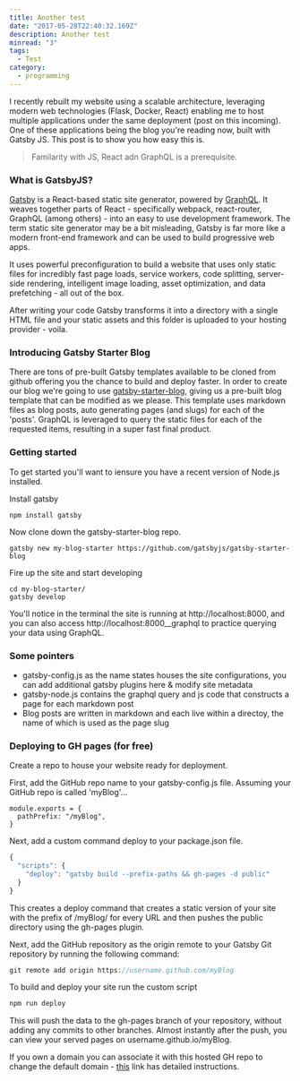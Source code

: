 ```yaml
---
title: Another test
date: "2017-05-28T22:40:32.169Z"
description: Another test
minread: "3"
tags: 
  - Test
category:
  - programming
---
```


I recently rebuilt my website using a scalable architecture, leveraging modern web technologies (Flask, Docker, React) enabling me 
to host multiple applications under the same deployment (post on this incoming). One of these applications being the blog you're reading now, built with Gatsby JS. 
This post is to show you how easy this is.

> Familarity with JS, React adn GraphQL is a prerequisite.

### What is GatsbyJS?

[Gatsby](https://www.gatsbyjs.org/) is a React-based static site generator, powered by [GraphQL](https://graphql.org/). It weaves together parts of React - 
specifically webpack, react-router, GraphQL (among others) - into an easy to use development framework.
The term static site generator may be a bit misleading, Gatsby is far more like a modern front-end framework
and can be used to build progressive web apps.

It uses powerful preconfiguration to build a website that uses only static files for incredibly fast page loads, 
service workers, code splitting, server-side rendering, intelligent image loading, asset optimization, and data prefetching - all out of the box. 

After writing your code Gatsby transforms it into a directory with a single HTML file and your static assets and this folder is uploaded to your hosting provider - voila.

### Introducing Gatsby Starter Blog

There are tons of pre-built Gatsby templates available to be cloned from github offering you the chance to build 
and deploy faster. In order to create our blog we're going to use [gatsby-starter-blog](https://github.com/gatsbyjs/gatsby-starter-blog), giving us a pre-built blog template that can be modified as we please. This template uses markdown files as blog posts, auto generating
pages (and slugs) for each of the 'posts'. GraphQL is leveraged to query the static files for each of the requested items, resulting in a super fast final product. 

### Getting started
To get started you'll want to iensure you have a recent version of Node.js installed.

Install gatsby
``` 
npm install gatsby
```

Now clone down the gatsby-starter-blog repo.
``` 
gatsby new my-blog-starter https://github.com/gatsbyjs/gatsby-starter-blog
```

Fire up the site and start developing
```
cd my-blog-starter/
gatsby develop
```

You'll notice in the terminal the site is running at http://localhost:8000, and you can also access http://localhost:8000__graphql to practice
querying your data using GraphQL.

### Some pointers

- gatsby-config.js as the name states houses the site configurations, you can add additional gatsby plugins here & modify site metadata
- gatsby-node.js contains the graphql query and js code that constructs a page for each markdown post
- Blog posts are written in markdown and each live within a directoy, the name of which is used as the page slug

### Deploying to GH pages (for free)

Create a repo to house your website ready for deployment.

First, add the GitHub repo name to your gatsby-config.js file. Assuming your GitHub repo is called 'myBlog'...
``` jsg
module.exports = {
  pathPrefix: "/myBlog",
}
```
Next, add a custom command deploy to your package.json file.

``` js
{
  "scripts": {
    "deploy": "gatsby build --prefix-paths && gh-pages -d public"
  }
}
```
This creates a deploy command that creates a static version of your site with the prefix of /myBlog/ for every URL and then pushes the public directory using the gh-pages plugin.

Next, add the GitHub repository as the origin remote to your Gatsby Git repository by running the following command:
``` js
git remote add origin https://username.github.com/myBlog
```

To build and deploy your site run the custom script

``` js
npm run deploy
```
This will push the data to the gh-pages branch of your repository, without adding any commits to other branches. Almost instantly after the push, you can view your served pages on username.github.io/myBlog.

If you own a domain you can associate it with this hosted GH repo to change the default domain - [this](https://help.github.com/en/github/working-with-github-pages/managing-a-custom-domain-for-your-github-pages-site) link has detailed instructions.